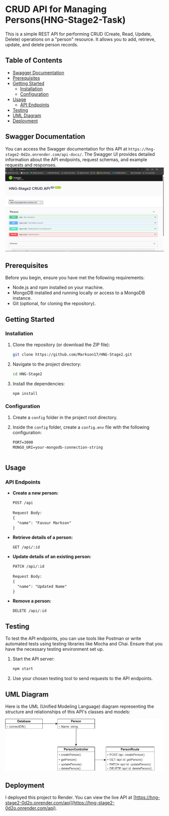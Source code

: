 # CRUD API for Managing Persons(HNG-Stage2-Task)

This is a simple REST API for performing CRUD (Create, Read, Update, Delete) operations on a "person" resource. It allows you to add, retrieve, update, and delete person records.

## Table of Contents

- [Swagger Documentation](#swagger-documentation)
- [Prerequisites](#prerequisites)
- [Getting Started](#getting-started)
  - [Installation](#installation)
  - [Configuration](#configuration)
- [Usage](#usage)
  - [API Endpoints](#api-endpoints)
- [Testing](#testing)
- [UML Diagram](#uml-diagram)
- [Deployment](#deployment)

## Swagger Documentation

You can access the Swagger documentation for this API at `https://hng-stage2-0d2o.onrender.com/api-docs/`. The Swagger UI provides detailed information about the API endpoints, request schemas, and example requests and responses.
![Swagger Documentation of CRUD API](swagger-docs.png)

## Prerequisites

Before you begin, ensure you have met the following requirements:

- Node.js and npm installed on your machine.
- MongoDB installed and running locally or access to a MongoDB instance.
- Git (optional, for cloning the repository).

## Getting Started

### Installation

1. Clone the repository (or download the ZIP file):

   ```bash
   git clone https://github.com/Markson17/HNG-Stage2.git
   ```

2. Navigate to the project directory:

   ```bash
   cd HNG-Stage2
   ```

3. Install the dependencies:

   ```bash
   npm install
   ```

### Configuration

1. Create a `config` folder in the project root directory.

2. Inside the `config` folder, create a `config.env` file with the following configuration:

   ```plaintext
   PORT=3000
   MONGO_URI=your-mongodb-connection-string


## Usage

### API Endpoints

- **Create a new person:**

  ```http
  POST /api

  Request Body:
  {
    "name": "Favour Markson"
  }
  ```

- **Retrieve details of a person:**

  ```http
  GET /api/:id
  ```

- **Update details of an existing person:**

  ```http
  PATCH /api/:id

  Request Body:
  {
    "name": "Updated Name"
  }
  ```

- **Remove a person:**

  ```http
  DELETE /api/:id
  ```

## Testing

To test the API endpoints, you can use tools like Postman or write automated tests using testing libraries like Mocha and Chai. Ensure that you have the necessary testing environment set up.

1. Start the API server:

   ```bash
   npm start
   ```

2. Use your chosen testing tool to send requests to the API endpoints.

## UML Diagram

Here is the UML (Unified Modeling Language) diagram representing the structure and relationships of this API's classes and models:

![UML Diagram](CRUD.jpg)


## Deployment

I deployed this project to Render. You can view the live API at [https://hng-stage2-0d2o.onrender.com/api](https://hng-stage2-0d2o.onrender.com/api).
